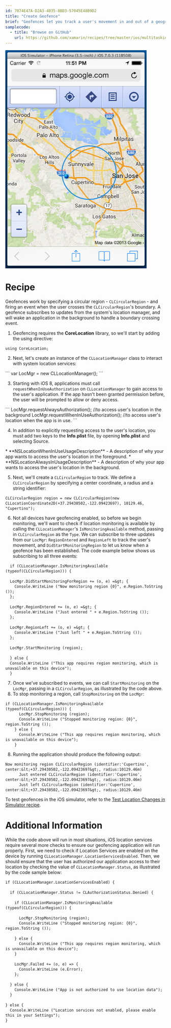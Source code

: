 ```yaml
---
id: 7074E47A-D2A3-4035-8BD3-57045E48B9D2
title: "Create Geofence"
brief: "Geofences let you track a user's movement in and out of a geographical region. This recipe explains how to set up a simple geofence."
samplecode:
  - title: "Browse on GitHub" 
    url: https://github.com/xamarin/recipes/tree/master/ios/multitasking/geofencing
---
```


[ ![](Images/00.png)](Images/00.png)

# Recipe

Geofences work by specifying a circular region - `CLCircularRegion` - and firing an event when the user crosses the `CLCircularRegion`'s boundary. A geofence subscribes to updates from the system's location manager, and will wake an application in the background to handle a boundary crossing event.

<ol>
  <li>Geofencing requires the <strong>CoreLocation</strong> library, so we'll start by adding the using directive:</li>
</ol>

```
using CoreLocation;
```
<ol start="2">
  <li>Next, let's create an instance of the <code>CLLocationManager</code> class to interact with system location services:</li>
</ol>
```
var LocMgr = new CLLocationManager();
```

<ol start="3">
  <li>Starting with iOS 8, applications must call <code>requestWhenInUseAuthorization</code> on <code>CLLocationManager</code> to gain access to the user's application. If the app hasn't been granted permission before, the user will be prompted to allow or deny access.</li>
</ol>
```
  LocMgr.requestAlwaysAuthorization(); //to access user's location in the background
  LocMgr.requestWhenInUseAuthorization(); //to access user's location when the app is in use.
```
<ol start="4">
  <li>In addition to explicitly requesting access to the user's location, you must add two keys to the <strong>Info.plist</strong> file, by opening <strong>Info.plist</strong> and selecting <span class="UIItem">Source</span>. </li>
</ol>
* **NSLocationWhenInUseUsageDescription** - A description of why your app wants to access the user's location in the foreground.
* **NSLocationAlwaysInUsageDescription** - A description of why your app wants to access the user's location in the background.

<ol start="5">
  <li>Next, we'll create a <code>CLCircularRegion</code> to track. We define a <code>CLCircularRegion</code> by specifying a center coordinate, a radius and a string identifier:</li>
</ol>

```
CLCircularRegion region = new CLCircularRegion(new CLLocationCoordinate2D(+37.29430502,-122.09423697), 10129.46, "Cupertino");
```
<ol start="6">
  <li>Not all devices have geofencing enabled, so before we begin monitoring, we'll want to check if location monitoring is available by calling the <code>CLLocationManager</code>'s <code>IsMonitoringAvailable</code> method, passing in <code>CLCircularRegion</code> as the <code>Type</code>. We can subscribe to three updates from our <code>LocMgr</code>: <code>RegionEntered</code> and <code>RegionLeft</code> to track the user's movement, and <code>DidStartMonitoringRegion</code> to let us know when a geofence has been established. The code example below shows us subscribing to all three events:</li>
</ol>

```
  if (CLLocationManager.IsMonitoringAvailable (typeof(CLCircularRegion))) {

  LocMgr.DidStartMonitoringForRegion += (o, e) =&gt; {
    Console.WriteLine ("Now monitoring region {0}", e.Region.ToString ());
  };

  LocMgr.RegionEntered += (o, e) =&gt; {
    Console.WriteLine ("Just entered " + e.Region.ToString ());
  };

  LocMgr.RegionLeft += (o, e) =&gt; {
    Console.WriteLine ("Just left " + e.Region.ToString ());
  };

  LocMgr.StartMonitoring (region);

  } else {
  Console.WriteLine ("This app requires region monitoring, which is unavailable on this device");
  }
```
<ol start="7">
  <li>Once we've subscribed to events, we can call <code>StartMonitoring</code> on the <code>LocMgr</code>, passing in a <code>CLCircularRegion</code>, as illustrated by the code above.</li>
  <li>To stop monitoring a region, call <code>StopMonitoring</code> on the <code>LocMgr</code>:</li>
</ol>

```
if (CLLocationManager.IsMonitoringAvailable (typeof(CLCircularRegion))) {
      LocMgr.StopMonitoring (region);
      Console.WriteLine ("Stopped monitoring region: {0}", region.ToString ());
    } else {
      Console.WriteLine ("This app requires region monitoring, which is unavailable on this device");
    }
```
<ol start="8">
  <li>Running the application should produce the following output:</li>
</ol>

```
Now monitoring region CLCircularRegion (identifier:'Cupertino', center:&lt;+37.29430502,-122.09423697&gt;, radius:10129.46m)
      Just entered CLCircularRegion (identifier:'Cupertino', center:&lt;+37.29430502,-122.09423697&gt;, radius:10129.46m)
      Just left CLCircularRegion (identifier:'Cupertino', center:&lt;+37.29430502,-122.09423697&gt;, radius:10129.46m)
```

To test geofences in the iOS simulator, refer to the <a href="/recipes/ios/multitasking/test_location_changes_in_simulator" target="_blank">Test Location Changes in Simulator recipe</a>.</li>
</ol>

# Additional Information

While the code above will run in most situations, iOS location services require several more checks to ensure our geofencing application will run properly. First, we need to check if Location Services are enabled on the device by running `CLLocationManager.LocationServicesEnabled`. Then, we should ensure that the user has authorized our application access to their location by checking the value of `CLLocationManager.Status`, as illustrated by the code sample below:

```
if (CLLocationManager.LocationServicesEnabled) {

  if (CLLocationManager.Status != CLAuthorizationStatus.Denied) {

    if (CLLocationManager.IsMonitoringAvailable (typeof(CLCircularRegion))) {

      LocMgr.StopMonitoring (region);
      Console.WriteLine ("Stopped monitoring region: {0}", region.ToString ());

    } else {
      Console.WriteLine ("This app requires region monitoring, which is unavailable on this device");
    }

    LocMgr.Failed += (o, e) => {
      Console.WriteLine (e.Error);
    };

  } else {
    Console.WriteLine ("App is not authorized to use location data");
  }

} else {
  Console.WriteLine ("Location services not enabled, please enable this in your Settings");
}
```

